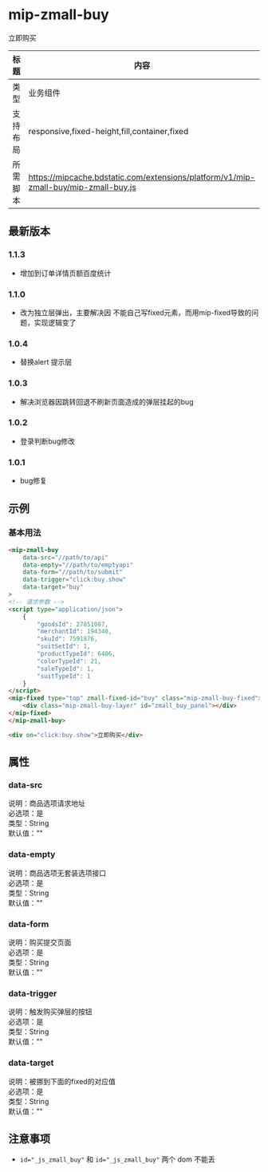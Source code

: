 # mip-zmall-buy

立即购买

标题|内容
----|----
类型|业务组件
支持布局|responsive,fixed-height,fill,container,fixed
所需脚本|https://mipcache.bdstatic.com/extensions/platform/v1/mip-zmall-buy/mip-zmall-buy.js

## 最新版本

### 1.1.3

- 增加到订单详情页额百度统计

### 1.1.0

- 改为独立层弹出，主要解决因 不能自己写fixed元素，而用mip-fixed导致的问题，实现逻辑变了

### 1.0.4

- 替换alert 提示层

### 1.0.3

- 解决浏览器因跳转回退不刷新页面造成的弹层挂起的bug

### 1.0.2

- 登录判断bug修改

### 1.0.1

- bug修复

## 示例

### 基本用法
```html
<mip-zmall-buy
	data-src="//path/to/api"
	data-empty="//path/to/emptyapi"
	data-form="//path/to/submit"
	data-trigger="click:buy.show"
    data-target="buy"
>
<!-- 请求参数 -->
<script type="application/json">
	{
		"goodsId": 27851087,
		"merchantId": 194340,
		"skuId": 7591876,
		"suitSetId": 1,
		"productTypeId": 6406,
		"colorTypeId": 21,
		"saleTypeId": 1,
		"suitTypeId": 1
	}
</script>
<mip-fixed type="top" zmall-fixed-id="buy" class="mip-zmall-buy-fixed">
    <div class="mip-zmall-buy-layer" id="zmall_buy_panel"></div>
</mip-fixed>
</mip-zmall-buy>

<div on="click:buy.show">立即购买</div>

```

## 属性

### data-src

说明：商品选项请求地址        
必选项：是       
类型：String      
默认值：""         

### data-empty

说明：商品选项无套装选项接口         
必选项：是         
类型：String          
默认值：""  

### data-form    

说明：购买提交页面         
必选项：是         
类型：String          
默认值：""    

### data-trigger

说明：触发购买弹层的按钮         
必选项：是         
类型：String          
默认值：""   

### data-target

说明：被挪到下面的fixed的对应值             
必选项：是         
类型：String          
默认值：""   

## 注意事项

- `id="_js_zmall_buy"` 和 `id="_js_zmall_buy"` 两个 dom 不能丢
